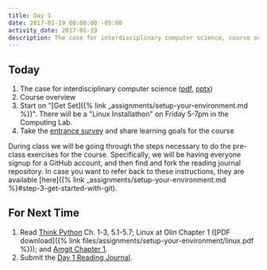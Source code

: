 ```yaml
---
title: Day 1
date: 2017-01-19 00:00:00 -05:00
activity_date: 2017-01-19
description: The case for interdisciplinary computer science, course overview
---
```


## Today

1. The case for interdisciplinary computer science ([pdf](https://drive.google.com/file/d/0B0UHkPLHsgyoeWFQRkViT0tvREE/view?usp=sharing), [pptx](https://drive.google.com/file/d/0B0UHkPLHsgyodHlnLV9uVjkyUEk/view?usp=sharing))
2. Course overview
3. Start on "[Get Set]({% link _assignments/setup-your-environment.md %})". There will be a "Linux Installathon" on Friday 5-7pm in the Computing Lab.
4. Take the [entrance survey]({{site.data.course.urls.entrance_survey}}) and share learning goals for the course

During class we will be going through the steps necessary to do the pre-class
exercises for the course. Specifically, we will be having everyone signup for
a GitHub account, and then find and fork the reading journal repository. In
case you want to refer back to these instructions, they are available
[here]({% link _assignments/setup-your-environment.md %}#step-3-get-started-with-git).

## For Next Time

1. Read [Think Python](http://greenteapress.com/wp/think-python-2e/) Ch. 1-3, 5.1-5.7;
Linux at Olin Chapter 1 ([PDF download]({% link files/assignments/setup-your-environment/linux.pdf %}));
and [Amgit Chapter 1](https://github.com/AllenDowney/amgit/blob/master/en/01-introduction/01-chapter1.markdown).
2. Submit the [Day 1 Reading Journal](https://github.com/{{site.data.course.github_owner}}/ReadingJournal).

